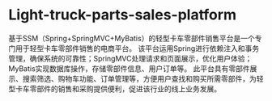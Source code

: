 # Light-truck-parts-sales-platform
基于SSM（Spring+SpringMVC+MyBatis）的轻型卡车零部件销售平台是一个专门用于轻型卡车零部件销售的电商平台。  该平台运用Spring进行依赖注入和事务管理，确保系统的可靠性；SpringMVC处理请求和页面展示，优化用户体验；MyBatis实现数据库操作，存储零部件信息、用户订单等。  此平台具有零部件展示、搜索筛选、购物车功能、订单管理等，方便用户查找和购买所需零部件，为轻型卡车零部件的销售和采购提供便利，促进该行业的线上业务发展。
